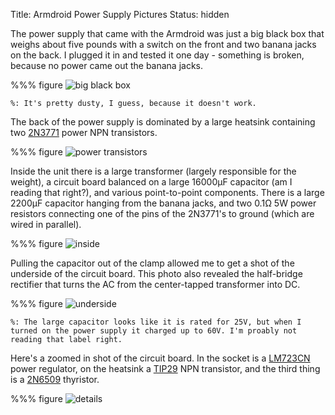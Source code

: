 Title: Armdroid Power Supply Pictures
Status: hidden

The power supply that came with the Armdroid was just a big black box that weighs about five pounds with a switch on the front and two banana jacks on the back. I plugged it in and tested it one day - something is broken, because no power came out the banana jacks.

%%% figure
    ![big black box]({attach}start/power/power_front.jpg)

    %: It's pretty dusty, I guess, because it doesn't work.

The back of the power supply is dominated by a large heatsink containing two [2N3771](../resources/datasheets/2N3771-npn-transistor.pdf) power NPN transistors.

%%% figure
    ![power transistors]({attach}start/power/power_back.jpg)

Inside the unit there is a large transformer (largely responsible for the weight), a circuit board balanced on a large 16000&micro;F capacitor (am I reading that right?), and various point-to-point components. There is a large 2200&micro;F capacitor hanging from the banana jacks, and two 0.1&ohm; 5W power resistors connecting one of the pins of the 2N3771's to ground (which are wired in parallel).

%%% figure
    ![inside]({attach}start/power/power_inside.jpg)

Pulling the capacitor out of the clamp allowed me to get a shot of the underside of the circuit board. This photo also revealed the half-bridge rectifier that turns the AC from the center-tapped transformer into DC.

%%% figure
    ![underside]({attach}start/power/power_inside_under.jpg)

    %: The large capacitor looks like it is rated for 25V, but when I turned on the power supply it charged up to 60V. I'm proably not reading that label right.

Here's a zoomed in shot of the circuit board. In the socket is a [LM723CN](../resources/datasheets/LM723CN-voltage-regulator.pdf) power regulator, on the heatsink a [TIP29](../resources/datasheets/TIP29-TIP30-transistor.pdf) NPN transistor, and the third thing is a [2N6509](../resources/datasheets/2N650x-scr.pdf) thyristor.

%%% figure
    ![details]({attach}start/power/power_circuit_detail.png)
